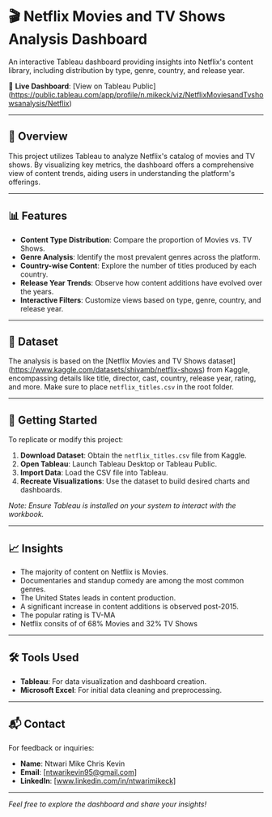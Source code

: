 # 🎬 Netflix Movies and TV Shows Analysis Dashboard

An interactive Tableau dashboard providing insights into Netflix's content library, including distribution by type, genre, country, and release year.

🔗 **Live Dashboard**: [View on Tableau Public]
(https://public.tableau.com/app/profile/n.mikeck/viz/NetflixMoviesandTvshowsanalysis/Netflix)

---

## 📌 Overview

This project utilizes Tableau to analyze Netflix's catalog of movies and TV shows. By visualizing key metrics, the dashboard offers a comprehensive view of content trends, aiding users in understanding the platform's offerings.

---

## 📊 Features

- **Content Type Distribution**: Compare the proportion of Movies vs. TV Shows.
- **Genre Analysis**: Identify the most prevalent genres across the platform.
- **Country-wise Content**: Explore the number of titles produced by each country.
- **Release Year Trends**: Observe how content additions have evolved over the years.
- **Interactive Filters**: Customize views based on type, genre, country, and release year.

---

## 📁 Dataset

The analysis is based on the [Netflix Movies and TV Shows dataset]
(https://www.kaggle.com/datasets/shivamb/netflix-shows) 
from Kaggle, encompassing details like title, director, cast, country, release year, rating, and more.
Make sure to place `netflix_titles.csv` in the root folder.

---


## 🚀 Getting Started

To replicate or modify this project:

1. **Download Dataset**: Obtain the `netflix_titles.csv` file from Kaggle.
2. **Open Tableau**: Launch Tableau Desktop or Tableau Public.
3. **Import Data**: Load the CSV file into Tableau.
4. **Recreate Visualizations**: Use the dataset to build desired charts and dashboards.


*Note: Ensure Tableau is installed on your system to interact with the workbook.*

---

## 📈 Insights

- The majority of content on Netflix is Movies.
- Documentaries and standup comedy are among the most common genres.
- The United States leads in content production.
- A significant increase in content additions is observed post-2015.
- The popular rating is TV-MA
- Netflix consits of of 68% Movies and 32% TV Shows

---

## 🛠 Tools Used

- **Tableau**: For data visualization and dashboard creation.
- **Microsoft Excel**: For initial data cleaning and preprocessing.

---


## 📬 Contact

For feedback or inquiries:

- **Name**: Ntwari Mike Chris Kevin
- **Email**: [ntwarikevin95@gmail.com]
- **LinkedIn**: [www.linkedin.com/in/ntwarimikeck]

---

*Feel free to explore the dashboard and share your insights!*